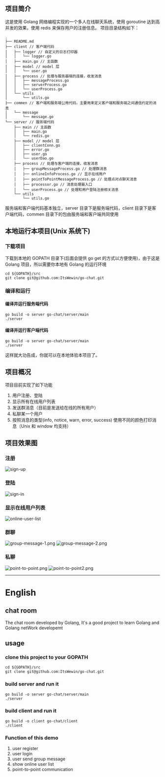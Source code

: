## 项目简介
这是使用 Golang 网络编程实现的一个多人在线聊天系统，使用 goroutine 达到高并发的效果，使用 redis 来保存用户的注册信息。
项目目录结构如下：
```
.
├── README.md
├── client // 客户端代码
│   ├── logger // 自定义的日志打印器
│   │   └── logger.go
│   ├── main.go // 主函数
│   ├── model // model 层
│   │   └── user.go
│   ├── process // 处理与服务器端的连接，收发消息
│   │   ├── messageProcess.go
│   │   ├── serverProcess.go
│   │   └── userProcess.go
│   └── utils
│       └── utils.go
├── commen // 客户端和服务端公用代码，主要用来定义客户端和服务端之间通信约定的消息
│   └── message
│       └── message.go
└── server // 服务端代码
    ├── main // 主函数
    │   ├── main.go
    │   └── redis.go
    ├── model // model 层
    │   ├── clientConn.go
    │   ├── error.go
    │   ├── user.go
    │   └── userDao.go
    ├── process // 处理与客户端的连接，收发消息
    │   ├── groupMessageProcess.go // 处理群消息
    │   ├── onlineInfoProcess.go // 显示在线用户
    │   ├── pointToPointMessageProcess.go // 处理点对点聊天消息
    │   ├── processor.go // 消息处理器入口
    │   └── userProcess.go // 处理和用户登陆注册相关消息
    └── utils 
        └── utils.go
```

服务端和客户端代码基本独立，server 目录下是服务端代码，client 目录下是客户端代码，commen 目录下的包由服务端和客户端共同使用

## 本地运行本项目(Unix 系统下)
### 下载项目
下载到本地的 GOPATH 目录下(后面会提供 go get 的方式以方便使用)，由于这是 Golang 项目，所以需要你本地有 Golang 的运行环境
```
cd ${GOPATH}/src
git clone git@github.com:ItsWewin/go-chat.git
```

### 编译和运行
#### 编译并运行服务端代码
```
go build -o server go-chat/server/main
./server
```
#### 编译并运行客户端代码
```
go build -o server go-chat/server/main
./server
```

这样就大功告成，你就可以在本地体验本项目了。

## 项目概况
项目目前实现了如下功能
1. 用户注册、登陆
2. 显示所有在线用户列表
3. 发送群消息（目前是发送给在线的所有用户）
4. 私聊某一个用户
5. 按照消息的类型(info, notice, warn, error, success) 使用不同的颜色打印消息（Unix 和 window 均支持）

## 项目效果图
### 注册
![sign-up](https://github.com/ItsWewin/images/raw/master/Chat/sign-up.png)

### 登陆
![sign-in](https://raw.githubusercontent.com/ItsWewin/images/master/Chat/sign-in.png)

### 显示在线用户列表
![online-user-list](https://github.com/ItsWewin/images/raw/master/Chat/online-user-list.png)
### 群聊
![group-message-1.png](https://github.com/ItsWewin/images/raw/master/Chat/group-message-1.png)
![group-message-2.png](https://github.com/ItsWewin/images/raw/master/Chat/group-message-2.png)
### 私聊
![point-to-point.png](https://github.com/ItsWewin/images/raw/master/Chat/point-to-point.png)
![point-to-point2.png](https://github.com/ItsWewin/images/raw/master/Chat/point-to-point2.png)

------------------------------------------------------------------------------------------------------------------------------

# English
## chat room
The chat room developed by Golang, It's a good project to learn Golang and Golang netWork developemt

## usage

### clone this project to your GOPATH

```
cd ${GOPATH}/src
git clone git@github.com:ItsWewin/go-chat.git
```

### build server and run it

```
go build -o server go-chat/server/main
./server
```

### build client and run it
```
go build -o client go-chat/client
./client
```

### Function of this demo
1. user register
2. user login
3. user send group message
4. show online user list
5. point-to-point communication
